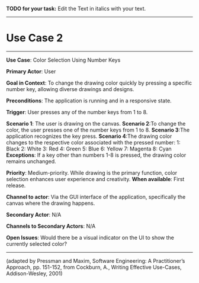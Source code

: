 **TODO for your task:** Edit the Text in italics with your text.

<hr>

# Use Case 2

<hr>

**Use Case**: Color Selection Using Number Keys

**Primary Actor**: User

**Goal in Context**: To change the drawing color quickly by pressing a specific number key, allowing diverse drawings and designs.

**Preconditions**: The application is running and in a responsive state.

**Trigger**: User presses any of the number keys from 1 to 8.
  
**Scenario 1**: The user is drawing on the canvas.
**Scenario 2**:To change the color, the user presses one of the number keys from 1 to 8.
**Scenario 3**:The application recognizes the key press.
**Scenario 4**:The drawing color changes to the respective color associated with the pressed number:
1: Black
2: White
3: Red
4: Green
5: Blue
6: Yellow
7: Magenta
8: Cyan
**Exceptions**: If a key other than numbers 1-8 is pressed, the drawing color remains unchanged.

**Priority**: Medium-priority. While drawing is the primary function, color selection enhances user experience and creativity.
**When available**: First release.

**Channel to actor**: Via the GUI interface of the application, specifically the canvas where the drawing happens.

**Secondary Actor**: N/A

**Channels to Secondary Actors**: N/A

**Open Issues**: Would there be a visual indicator on the UI to show the currently selected color?

<hr>



(adapted by Pressman and Maxim, Software Engineering: A Practitioner’s Approach, pp. 151-152, from Cockburn,
A., Writing Effective Use-Cases, Addison-Wesley, 2001)
